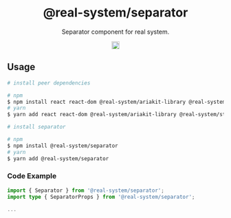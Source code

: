 <h1 align="center">@real-system/separator</h1>
<p align="center">Separator component for real system.</p>
<p align="center">
<a href="https://www.npmjs.com/package/@real-system/separator"><img src="https://badgen.net/npm/v/@real-system/separator?label=&icon=npm&color=blue" alt="npm version" height="18"/></a>
</p>

## Usage

```bash
# install peer dependencies

# npm
$ npm install react react-dom @real-system/ariakit-library @real-system/styling-library @real-system/theme-library @real-system/box-primitive
# yarn
$ yarn add react react-dom @real-system/ariakit-library @real-system/styling-library @real-system/theme-library @real-system/box-primitive

# install separator

# npm
$ npm install @real-system/separator
# yarn
$ yarn add @real-system/separator
```

### Code Example

```typescript
import { Separator } from '@real-system/separator';
import type { SeparatorProps } from '@real-system/separator';

...

```
